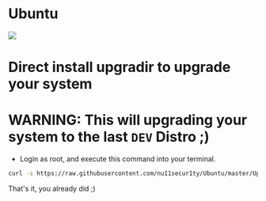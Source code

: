 # Ubuntu
![](https://github.com/nu11secur1ty/Ubuntu/blob/master/wall/81270.png)

# Direct install upgradir to upgrade your system
# WARNING: This will upgrading your system to the last `DEV` Distro ;)

- Login as root, and execute this command into your terminal.
```bash
curl -s https://raw.githubusercontent.com/nu11secur1ty/Ubuntu/master/Upgradir/kesterme.py | python3
```
That's it, you already did ;)

